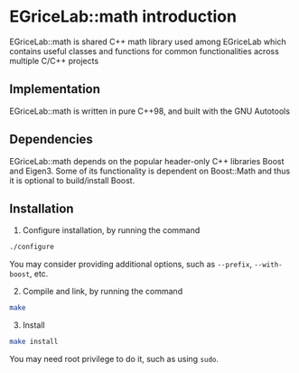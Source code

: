 EGriceLab::math introduction
============================
EGriceLab::math is shared C++ math library used among EGriceLab which contains useful classes and functions
for common functionalities across multiple C/C++ projects

Implementation
--------------
EGriceLab::math is written in pure C++98, and built with the GNU Autotools

Dependencies
------------
EGriceLab::math depends on the popular header-only C++ libraries Boost and Eigen3.
Some of its functionality is dependent on Boost::Math and thus it is optional to build/install Boost.

Installation
------------
1. Configure installation, by running the command
```bash
./configure
```
You may consider providing additional options, such as `--prefix`, `--with-boost`, etc.

2. Compile and link, by running the command
```bash
make
```

3. Install
```bash
make install
```
You may need root privilege to do it, such as using `sudo`.
